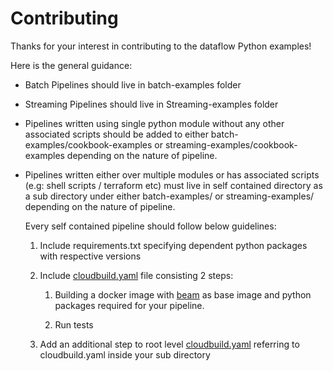 # Contributing

Thanks for your interest in contributing to the dataflow Python examples!

Here is the general guidance:

* Batch Pipelines should live in batch-examples folder

* Streaming Pipelines should live in Streaming-examples folder

* Pipelines written using single python module without any other associated scripts should be added to either 
   batch-examples/cookbook-examples or streaming-examples/cookbook-examples depending on the nature of pipeline.
  
* Pipelines written either over multiple modules or has associated scripts (e.g: shell scripts / terraform etc) must live
   in self contained directory as a sub directory under either batch-examples/ or streaming-examples/ depending on the nature of pipeline.
   
   Every self contained pipeline should follow below guidelines:
    
    1. Include requirements.txt specifying dependent python packages with respective versions 
    
    2. Include [cloudbuild.yaml](streaming-examples/slowlychanging-sideinput/cloudbuild.yaml) file consisting 2 steps:
    
        1. Building a docker image with [beam](https://hub.docker.com/search?q=apache%2Fbeam_&type=image) as base image and 
           python packages required for your pipeline.
        
        2. Run tests
            
    3. Add an additional step to root level [cloudbuild.yaml](./cloudbuild.yaml) referring to cloudbuild.yaml inside your sub directory
